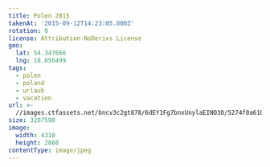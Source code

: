 ```yaml
---
title: Polen 2015
takenAt: '2015-09-12T14:23:05.000Z'
rotation: 0
license: Attribution-NoDerivs License
geo:
  lat: 54.347666
  lng: 18.656499
tags:
  - polen
  - poland
  - urlaub
  - vacation
url: >-
  //images.ctfassets.net/bncv3c2gt878/6dEY1Fg7bnxUnylaEINO3O/5274f0a610ec76c0fbae2a6fd9adbac7/polen-2015_25836871952_o
size: 3207590
image:
  width: 4310
  height: 2868
contentType: image/jpeg
---
```


